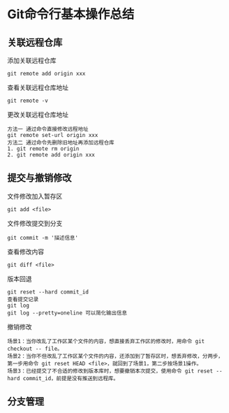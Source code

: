 # Git命令行基本操作总结
## 关联远程仓库
添加关联远程仓库

	git remote add origin xxx
查看关联远程仓库地址

	git remote -v
更改关联远程仓库地址

	方法一 通过命令直接修改远程地址
	git remote set-url origin xxx
	方法二 通过命令先删除旧地址再添加远程仓库
	1. git remote rm origin
	2. git remote add origin xxx
## 提交与撤销修改
文件修改加入暂存区 

	git add <file>
文件修改提交到分支 
		
	git commit -m '描述信息'
查看修改内容
		
	git diff <file>
版本回退
		
	git reset --hard commit_id
	查看提交记录
	git log 
	git log --pretty=oneline 可以简化输出信息
撤销修改
	
	场景1：当你改乱了工作区某个文件的内容，想直接丢弃工作区的修改时，用命令 git checkout -- file。
	场景2：当你不但改乱了工作区某个文件的内容，还添加到了暂存区时，想丢弃修改，分两步，第一步用命令 git reset HEAD <file>，就回到了场景1，第二步按场景1操作。
	场景3：已经提交了不合适的修改到版本库时，想要撤销本次提交，使用命令 git reset --hard commit_id，前提是没有推送到远程库。
## 分支管理
